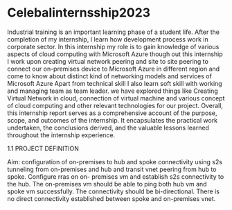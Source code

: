 # Celebalinternsship2023

Industrial training is an important learning phase of a student life. After the completion of my internship, I learn how development process work in corporate sector.
In this internship my role is to gain knowledge of various aspects of cloud computing with Microsoft Azure though out this internship I work upon creating virtual network peering and site to site peering to connect our on-premises device to Microsoft Azure in different region and come to know about distinct kind of networking models and services of Microsoft Azure
Apart from technical skill I also learn soft skill with working and managing team as team leader. 
we have explored things like Creating Virtual Network in cloud, connection of virtual machine and various concept of cloud computing and other relevant technologies for our project.
Overall, this internship report serves as a comprehensive account of the purpose, scope, and outcomes of the internship. It encapsulates the practical work undertaken, the conclusions derived, and the valuable lessons learned throughout the internship experience. 



1.1	PROJECT DEFINITION

Aim: configuration of on-premises to hub and spoke connectivity using s2s tunneling from on-premises and hub and transit vnet peering from hub to spoke. Configure rras on on- premises vm and establish s2s connectivity to the hub. The on-premises vm should be able to ping both hub vm and spoke vm successfully. The connectivity should be bi-directional. There is no direct connectivity established between spoke and on-premises vnet.

